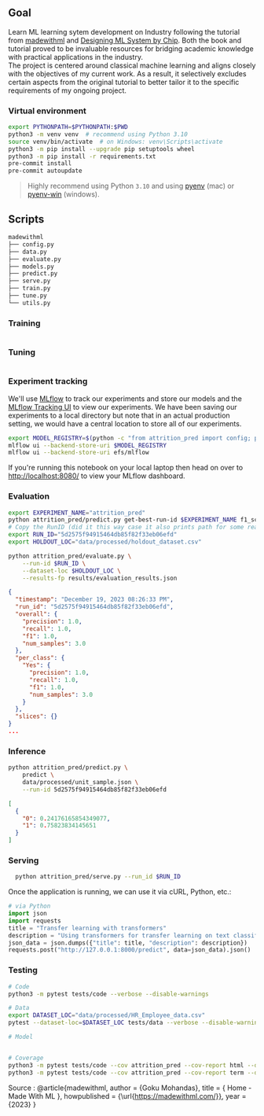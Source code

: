 ## Goal
Learn ML learning sytem development on Industry following the tutorial from [madewithml](https://madewithml.com) and [Designing ML System by Chip](https://www.amazon.com/Designing-Machine-Learning-Systems-Production-Ready/dp/1098107969).
Both the book and tutorial proved to be invaluable resources for bridging academic knowledge with practical applications in the industry.
<br>
The project is centered around classical machine learning and aligns closely with the objectives of my current work. As a result, it selectively excludes certain aspects from the original tutorial to better tailor it to the specific requirements of my ongoing project.

### Virtual environment

```bash
export PYTHONPATH=$PYTHONPATH:$PWD
python3 -m venv venv  # recommend using Python 3.10
source venv/bin/activate  # on Windows: venv\Scripts\activate
python3 -m pip install --upgrade pip setuptools wheel
python3 -m pip install -r requirements.txt
pre-commit install
pre-commit autoupdate
```

  > Highly recommend using Python `3.10` and using [pyenv](https://github.com/pyenv/pyenv) (mac) or [pyenv-win](https://github.com/pyenv-win/pyenv-win) (windows).


## Scripts


```bash
madewithml
├── config.py
├── data.py
├── evaluate.py
├── models.py
├── predict.py
├── serve.py
├── train.py
├── tune.py
└── utils.py
```

### Training
```bash
```
### Tuning
```bash
```

### Experiment tracking

We'll use [MLflow](https://mlflow.org/) to track our experiments and store our models and the [MLflow Tracking UI](https://www.mlflow.org/docs/latest/tracking.html#tracking-ui) to view our experiments. We have been saving our experiments to a local directory but note that in an actual production setting, we would have a central location to store all of our experiments.
```bash
export MODEL_REGISTRY=$(python -c "from attrition_pred import config; print(config.MODEL_REGISTRY)")
mlflow ui --backend-store-uri $MODEL_REGISTRY
mlflow ui --backend-store-uri efs/mlflow
```

If you're running this notebook on your local laptop then head on over to <a href="http://localhost:8080/" target="_blank">http://localhost:8080/</a> to view your MLflow dashboard.


### Evaluation
```bash
export EXPERIMENT_NAME="attrition_pred"
python attrition_pred/predict.py get-best-run-id $EXPERIMENT_NAME f1_score DESC
# Copy the RunID (did it this way case it also prints path for some reason)
export RUN_ID="5d2575f94915464db85f82f33eb06efd"
export HOLDOUT_LOC="data/processed/holdout_dataset.csv"

python attrition_pred/evaluate.py \
    --run-id $RUN_ID \
    --dataset-loc $HOLDOUT_LOC \
    --results-fp results/evaluation_results.json
```
```json
{
  "timestamp": "December 19, 2023 08:26:33 PM",
  "run_id": "5d2575f94915464db85f82f33eb06efd",
  "overall": {
    "precision": 1.0,
    "recall": 1.0,
    "f1": 1.0,
    "num_samples": 3.0
  },
  "per_class": {
    "Yes": {
      "precision": 1.0,
      "recall": 1.0,
      "f1": 1.0,
      "num_samples": 3.0
    }
  },
  "slices": {}
}
...
```

### Inference
```bash
python attrition_pred/predict.py \
    predict \
    data/processed/unit_sample.json \
    --run-id 5d2575f94915464db85f82f33eb06efd
```
```json
[
  {
    "0": 0.24176165854349077,
    "1": 0.75823834145651
  }
]
```

### Serving

  ```bash
    python attrition_pred/serve.py --run_id $RUN_ID
  ```

  Once the application is running, we can use it via cURL, Python, etc.:

  ```python
  # via Python
  import json
  import requests
  title = "Transfer learning with transformers"
  description = "Using transformers for transfer learning on text classification tasks."
  json_data = json.dumps({"title": title, "description": description})
  requests.post("http://127.0.0.1:8000/predict", data=json_data).json()
  ```

### Testing
```bash
# Code
python3 -m pytest tests/code --verbose --disable-warnings

# Data
export DATASET_LOC="data/processed/HR_Employee_data.csv"
pytest --dataset-loc=$DATASET_LOC tests/data --verbose --disable-warnings

# Model


# Coverage
python3 -m pytest tests/code --cov attrition_pred --cov-report html --disable-warnings  # html report
python3 -m pytest tests/code --cov attrition_pred --cov-report term --disable-warnings  # terminal report
```

Source :
@article{madewithml,
    author       = {Goku Mohandas},
    title        = { Home - Made With ML },
    howpublished = {\url{https://madewithml.com/}},
    year         = {2023}
}
